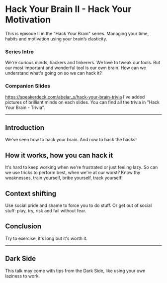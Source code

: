 # Hack Your Brain II - Hack Your Motivation
This is episode II in the "Hack Your Brain" series.
Managing your time, habits and motivation using your brain’s elasticity.

### Series Intro
We're curious minds, hackers and tinkerers. We love to tweak our tools.
But our most important and wonderful tool is our own brain.
How can we understand what's going on so we can hack it?

### Companion Slides
https://speakerdeck.com/abelar_s/hack-your-brain-trivia
I've added pictures of brilliant minds on each slides.
You can find all the trivia in "Hack Your Brain - Trivia".

---

## Introduction
We've seen how to hack your brain. And now to hack the hacks!

## How it works, how you can hack it
It's hard to keep working when we're frustrated or just feeling lazy.
So can we use tricks to perform best, when we're at our worst?
Know thy weaknesses, train yourself, bribe yourself, track yourself!

## Context shifting
Use social pride and shame to force you to do stuff.
Or get out of social stuff: play, try, risk and fail without fear.

## Conclusion
Try to exercise, it's long but it's worth it.

---

## Dark Side
This talk may come with tips from the Dark Side, like using your own laziness to work.
